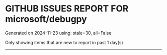 
# GITHUB ISSUES REPORT FOR microsoft/debugpy


Generated on 2024-11-23 using: stale=30, all=False


Only showing items that are new to report in past 1 day(s)


---




















